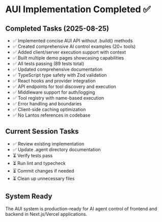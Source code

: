 # AUI Implementation Completed ✅

## Completed Tasks (2025-08-25)
- ✅ Implemented concise AUI API without .build() methods
- ✅ Created comprehensive AI control examples (20+ tools)
- ✅ Added client/server execution support with context
- ✅ Built multiple demo pages showcasing capabilities
- ✅ All tests passing (89 tests total)
- ✅ Updated comprehensive documentation
- ✅ TypeScript type safety with Zod validation
- ✅ React hooks and provider integration
- ✅ API endpoints for tool discovery and execution
- ✅ Middleware support for auth/logging
- ✅ Tool registry with name-based execution
- ✅ Error handling and boundaries
- ✅ Client-side caching optimization
- ✅ No Lantos references in codebase

## Current Session Tasks
- ✅ Review existing implementation
- ✅ Update .agent directory documentation
- ⏳ Verify tests pass
- ⏳ Run lint and typecheck
- ⏳ Commit changes if needed
- ⏳ Clean up unnecessary files

## System Ready
The AUI system is production-ready for AI agent control of frontend and backend in Next.js/Vercel applications.